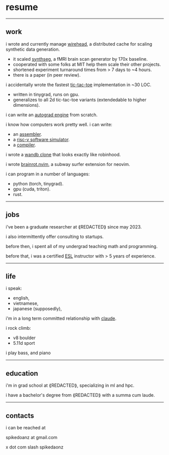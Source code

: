 # resume 

---

## work

i wrote and currently manage [wirehead](https://github.com/neuroneural/wirehead), a distributed cache for scaling synthetic data generation. 
- it scaled [synthseg](https://github.com/BBillot/SynthSeg), a fMRI brain scan generator by 170x baseline.
- cooperated with some folks at MIT help them scale their other projects.
- shortened experiment turnaround times from > 7 days to ~4 hours.
- there is a paper (in peer review).

i accidentally wrote the fastest [tic-tac-toe](https://github.com/spikedoanz/tensor-tic-tac-toe) implementation in ~30 LOC.
- written in tinygrad, runs on gpu.
- generalizes to all 2d tic-tac-toe variants (extendedable to higher dimensions).

i can write an [autograd engine](https://github.com/spikedoanz/weenygrad) from scratch.

i know how computers work pretty well. i can write:
- an [assembler](https://x.com/spikedoanz/status/1809745164434604118).
- a [risc-v software simulator](https://x.com/spikedoanz/status/1810068197497778646).
- a [compiler](https://x.com/spikedoanz/status/1810764530089132424).

i wrote a [wandb clone](https://github.com/spikedoanz/wandbinhood) that looks exactly like robinhood.

i wrote [brainrot.nvim](https://github.com/spikedoanz/brainrot.nvim), a subway surfer extension for neovim.

i can program in a number of languages:
- python (torch, tinygrad).
- gpu (cuda, triton).
- rust.

---

## jobs

i've been a graduate researcher at ⟪REDACTED⟫ since may 2023.

i also intermittently offer consulting to startups.

before then, i spent all of my undergrad teaching math and programming.

before that, i was a certified [ESL](https://en.wikipedia.org/wiki/English_as_a_second_or_foreign_language) instructor with > 5 years of experience.

---

## life 

i speak:
- english,
- vietnamese,
- japanese (supposedly),

i'm in a long term committed relationship with [claude](claude.ai).

i rock climb:
- v8 boulder
- 5.11d sport

i play bass, and piano

---

## education

i'm in grad school at ⟪REDACTED⟫, specializing in ml and hpc.

i have a bachelor's degree from ⟪REDACTED⟫ with a summa cum laude.

---

## contacts

i can be reached at 

spikedoanz at gmail.com 

x dot com slash spikedaonz
